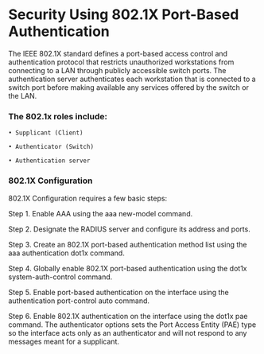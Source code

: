 # Security Using 802.1X Port-Based Authentication
The IEEE 802.1X standard defines a port-based access control and authentication protocol that restricts 
unauthorized workstations from connecting to a LAN through publicly accessible switch ports. The 
authentication server authenticates each workstation that is connected to a switch port before making available 
any services offered by the switch or the LAN.


### The 802.1x roles include:

    • Supplicant (Client) 

    • Authenticator (Switch)

    • Authentication server

### 802.1X Configuration
802.1X Configuration requires a few basic steps:

  Step 1. Enable AAA using the aaa new-model command.
  
  Step 2. Designate the RADIUS server and configure its address and ports.
  
  Step 3. Create an 802.1X port-based authentication method list using the aaa authentication dot1x
  command.

  Step 4. Globally enable 802.1X port-based authentication using the dot1x system-auth-control command.
  
  Step 5. Enable port-based authentication on the interface using the authentication port-control auto
  command.
  
  Step 6. Enable 802.1X authentication on the interface using the dot1x pae command. The authenticator
  options sets the Port Access Entity (PAE) type so the interface acts only as an authenticator and will not 
  respond to any messages meant for a supplicant.

